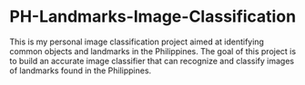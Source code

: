# PH-Landmarks-Image-Classification
This is my personal image classification project aimed at identifying common objects and landmarks in the Philippines. The goal of this project is to build an accurate image classifier that can recognize and classify images of landmarks found in the Philippines.
